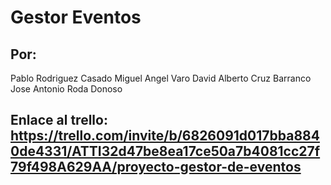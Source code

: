# Gestor Eventos
## Por:
Pablo Rodriguez Casado
Miguel Angel Varo
David Alberto Cruz Barranco
Jose Antonio Roda Donoso

## Enlace al trello: https://trello.com/invite/b/6826091d017bba8840de4331/ATTI32d47be8ea17ce50a7b4081cc27f79f498A629AA/proyecto-gestor-de-eventos

